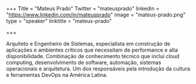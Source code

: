 +++
Title = "Mateus Prado"
Twitter = "mateusprado"
linkedin = "https://www.linkedin.com/in/mateusprado"
image = "mateus-prado.png"
type = "speaker"
linktitle = "mateus-prado"

+++

Arquiteto e Engenheiro de Sistemas, especialista em construção de aplicações e ambientes críticos que necessitam de performance e alta disponibilidade. Combinação de conhecimento técnico que inclui cloud computing, desenvolvimento de software, automação, sistemas operacionais e arquitetura. Um dos responsáveis pela introdução da cultura e ferramentas DevOps na América Latina.

